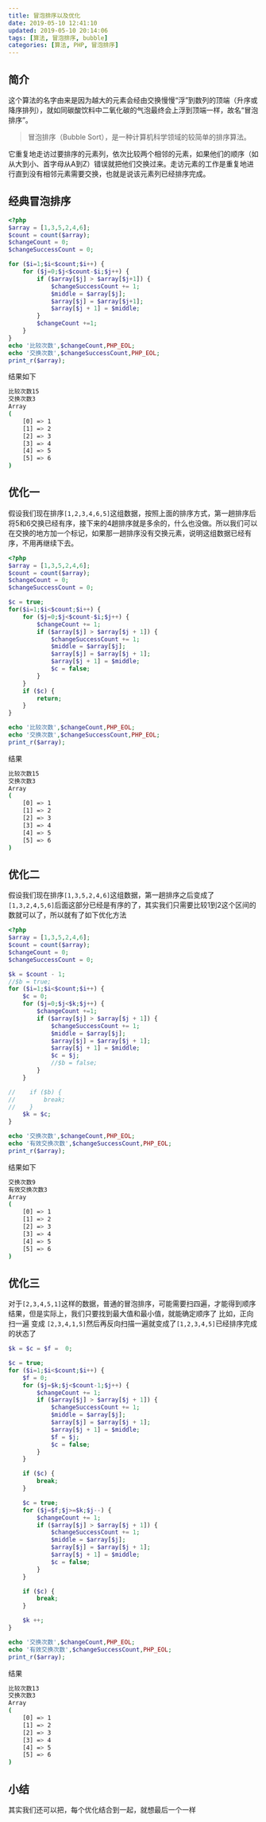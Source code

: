 ```yaml
---
title: 冒泡排序以及优化
date: 2019-05-10 12:41:10
updated: 2019-05-10 20:14:06
tags: [算法, 冒泡排序, bubble]
categories: [算法, PHP, 冒泡排序]
---
```


## 简介
这个算法的名字由来是因为越大的元素会经由交换慢慢“浮”到数列的顶端（升序或降序排列），就如同碳酸饮料中二氧化碳的气泡最终会上浮到顶端一样，故名“冒泡排序”。

<!-- more -->

> 冒泡排序（Bubble Sort），是一种计算机科学领域的较简单的排序算法。
>  
它重复地走访过要排序的元素列，依次比较两个相邻的元素，如果他们的顺序（如从大到小、首字母从A到Z）错误就把他们交换过来。走访元素的工作是重复地进行直到没有相邻元素需要交换，也就是说该元素列已经排序完成。

## 经典冒泡排序
``` php
<?php
$array = [1,3,5,2,4,6];
$count = count($array);
$changeCount = 0;
$changeSuccessCount = 0;

for ($i=1;$i<$count;$i++) {
    for ($j=0;$j<$count-$i;$j++) {
        if ($array[$j] > $array[$j+1]) {
            $changeSuccessCount += 1;
            $middle = $array[$j];
            $array[$j] = $array[$j+1];
            $array[$j + 1] = $middle;
        }
        $changeCount +=1;
    }
}
echo '比较次数',$changeCount,PHP_EOL;
echo '交换次数',$changeSuccessCount,PHP_EOL;
print_r($array);
```

结果如下

```bash
比较次数15
交换次数3
Array
(
    [0] => 1
    [1] => 2
    [2] => 3
    [3] => 4
    [4] => 5
    [5] => 6
)

```


## 优化一
假设我们现在排序`[1,2,3,4,6,5]`这组数据，按照上面的排序方式，第一趟排序后将5和6交换已经有序，接下来的4趟排序就是多余的，什么也没做。所以我们可以在交换的地方加一个标记，如果那一趟排序没有交换元素，说明这组数据已经有序，不用再继续下去。

``` php 
<?php
$array = [1,3,5,2,4,6];
$count = count($array);
$changeCount = 0;
$changeSuccessCount = 0;

$c = true;
for($i=1;$i<$count;$i++) {
    for ($j=0;$j<$count-$i;$j++) {
        $changeCount += 1;
        if ($array[$j] > $array[$j + 1]) {
            $changeSuccessCount += 1;
            $middle = $array[$j];
            $array[$j] = $array[$j + 1];
            $array[$j + 1] = $middle;
            $c = false;
        }
    }
    if ($c) {
        return;
    }
}

echo '比较次数',$changeCount,PHP_EOL;
echo '交换次数',$changeSuccessCount,PHP_EOL;
print_r($array);
```

结果

```bash
比较次数15
交换次数3
Array
(
    [0] => 1
    [1] => 2
    [2] => 3
    [3] => 4
    [4] => 5
    [5] => 6
)

```

## 优化二
假设我们现在排序`[1,3,5,2,4,6]`这组数据，第一趟排序之后变成了`[1,3,2,4,5,6]`后面这部分已经是有序的了，其实我们只需要比较1到2这个区间的数就可以了，所以就有了如下优化方法

```php 
<?php
$array = [1,3,5,2,4,6];
$count = count($array);
$changeCount = 0;
$changeSuccessCount = 0;

$k = $count - 1;
//$b = true;
for ($i=1;$i<$count;$i++) {
    $c = 0;
    for ($j=0;$j<$k;$j++) {
        $changeCount +=1;
        if ($array[$j] > $array[$j + 1]) {
            $changeSuccessCount += 1;
            $middle = $array[$j];
            $array[$j] = $array[$j + 1];
            $array[$j + 1] = $middle;
            $c = $j;
            //$b = false;
        }
    }

//    if ($b) {
//        break;
//    }
    $k = $c;
}

echo '交换次数',$changeCount,PHP_EOL;
echo '有效交换次数',$changeSuccessCount,PHP_EOL;
print_r($array);
```

结果如下

```bash 
交换次数9
有效交换次数3
Array
(
    [0] => 1
    [1] => 2
    [2] => 3
    [3] => 4
    [4] => 5
    [5] => 6
)

```

## 优化三
对于`[2,3,4,5,1]`这样的数据，普通的冒泡排序，可能需要扫四遍，才能得到顺序结果，但是实际上，我们只要找到最大值和最小值，就能确定顺序了
比如，正向扫一遍 变成 `[2,3,4,1,5]`然后再反向扫描一遍就变成了`[1,2,3,4,5]`已经排序完成的状态了

```php
$k = $c = $f =  0;

$c = true;
for ($i=1;$i<$count;$i++) {
    $f = 0;
    for ($j=$k;$j<$count-1;$j++) {
        $changeCount += 1;
        if ($array[$j] > $array[$j + 1]) {
            $changeSuccessCount += 1;
            $middle = $array[$j];
            $array[$j] = $array[$j + 1];
            $array[$j + 1] = $middle;
            $f = $j;
            $c = false;
        }
    }

    if ($c) {
        break;
    }

    $c = true;
    for ($j=$f;$j>=$k;$j--) {
        $changeCount += 1;
        if ($array[$j] > $array[$j + 1]) {
            $changeSuccessCount += 1;
            $middle = $array[$j];
            $array[$j] = $array[$j + 1];
            $array[$j + 1] = $middle;
            $c = false;
        }
    }

    if ($c) {
        break;
    }

    $k ++;
}

echo '交换次数',$changeCount,PHP_EOL;
echo '有效交换次数',$changeSuccessCount,PHP_EOL;
print_r($array);
```

结果

```bash
比较次数13
交换次数3
Array
(
    [0] => 1
    [1] => 2
    [2] => 3
    [3] => 4
    [4] => 5
    [5] => 6
)

```

## 小结
其实我们还可以把，每个优化结合到一起，就想最后一个一样